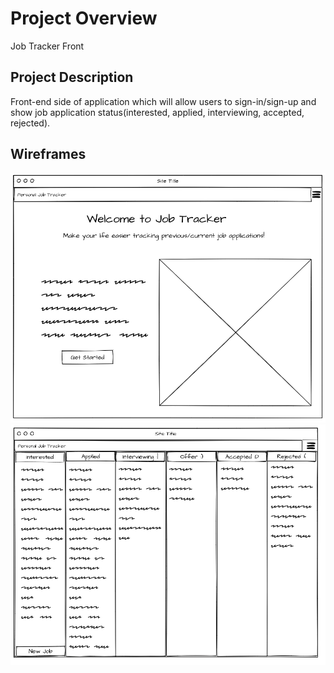 # Project Overview 
Job Tracker Front

## Project Description
Front-end side of application which will allow users to sign-in/sign-up and show job application status(interested, applied, interviewing, accepted, rejected).

## Wireframes
![Landing Page Wireframe](./wireframes/landing-page-wireframe.png)
![Logged In Wireframe](./wireframes/logged-in-wireframe.png)